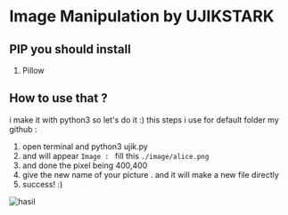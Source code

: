 # Image Manipulation by UJIKSTARK

## PIP you should install
1. Pillow

## How to use that ?
i make it with python3 so let's do it :)
this steps i use for default folder my github :
1. open terminal and python3 ujik.py
2. and will appear `Image : ` fill this `./image/alice.png`
3. and done the pixel being 400,400 
4. give the new name of your picture . and it will make a new file directly
5. success! :)

![hasil](https://user-images.githubusercontent.com/57621743/72205880-e0680780-3455-11ea-874e-ba77cc2c9d08.png)

